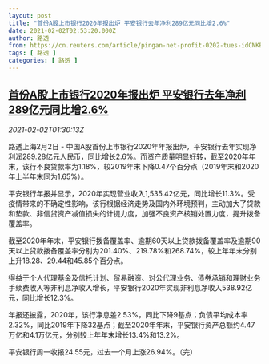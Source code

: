 ```yaml
---
layout: post
title: "首份A股上市银行2020年报出炉 平安银行去年净利289亿元同比增2.6%"
date: 2021-02-02T02:53:20.000Z
author: 路透
from: https://cn.reuters.com/article/pingan-net-profit-0202-tues-idCNKBS2A204B
tags: [ 路透 ]
categories: [ 路透 ]
---
```

<!--1612234400000-->
[首份A股上市银行2020年报出炉 平安银行去年净利289亿元同比增2.6%](https://cn.reuters.com/article/pingan-net-profit-0202-tues-idCNKBS2A204B)
------

<div>
<div><i>2021-02-02T01:30:13Z</i></div><p>路透上海2月2日 - 中国A股首份上市银行2020年年报出炉，平安银行去年实现净利润289.28亿元人民币，同比增长2.6%。而资产质量明显好转，截至2020年年末，该行不良贷款率为1.18%，较2019年末下降0.47个百分点（2019年末和2020年上半年末同为1.65%）。</p><p>平安银行年报并显示，2020年实现营业收入1,535.42亿元，同比增长11.3%。受疫情带来的不确定性影响，该行根据经济走势及国内外环境预判，主动加大了贷款和垫款、非信贷资产减值损失的计提力度，加强不良资产核销处置力度，提升拨备覆盖率。</p><p>截至2020年年末，平安银行拨备覆盖率、逾期60天以上贷款拨备覆盖率及逾期90天以上贷款拨备覆盖率分别为201.40%、219.78%和268.74%，较上年年末分别上升18.28、29.44和45.85个百分点。</p><p>得益于个人代理基金及信托计划、贸易融资、对公代理业务、债券承销和理财业务手续费收入等非利息净收入增长，平安银行2020年实现非利息净收入538.92亿元，同比增长12.3%。</p><p>年报还披露，2020年，该行净息差2.53%，同比下降9基点；负债平均成本率2.32%，同比2019年下降32基点；截至2020年年末，平安银行资产总额约4.47万亿和4.1万亿元，分别较上年年末增长13.4%和13.2%。</p><p>平安银行周一收报24.55元，过去一个月上涨26.94%。（完）</p>
</div>
